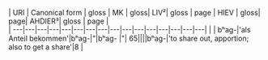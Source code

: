 
| URI | Canonical form | gloss | MK | gloss| LIV²| gloss | page  | HIEV | gloss| page| AHDIER³| gloss | page  |  
| ---|---|---|---|---|---|---|---|---|---|---|---|---|---|---|---|
|     | bʰag-|'als Anteil bekommen'|bʰag-|"|bʰag- |"| 65||||bʰag-|'to share out, apportion; also to get a share'|8
|  
